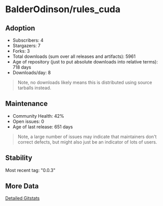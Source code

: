 # BalderOdinson/rules_cuda

## Adoption

- Subscribers: 4
- Stargazers: 7
- Forks: 3
- Total downloads (sum over all releases and artifacts): 5961
- Age of repository (just to put absolute downloads into relative terms): 718 days
- Downloads/day: 8

> Note, no downloads likely means this is distributed using source tarballs instead.

## Maintenance

- Community Health: 42%
- Open issues: 0
- Age of last release: 651 days

> Note, a large number of issues may indicate that maintainers don't correct defects, but might also
> just be an indicator of lots of users.

## Stability

Most recent tag: "0.0.3"

## More Data

[Detailed Gitstats](/bazel-catalog/gitstats/BalderOdinson/rules_cuda)

